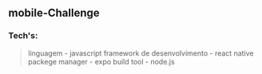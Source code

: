 ## mobile-Challenge
 
 ### Tech's:

   > linguagem
     - javascript
   > framework de desenvolvimento
     - react native
   > packege manager
     - expo 
   > build tool 
     - node.js

